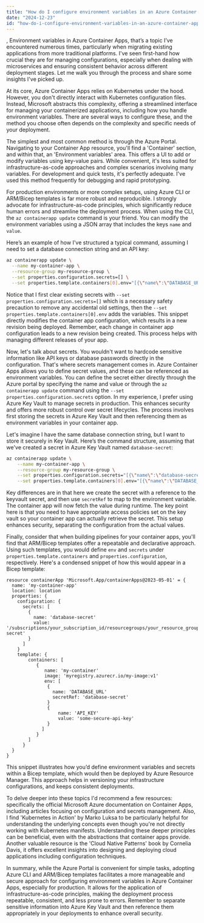```yaml
---
title: "How do I configure environment variables in an Azure Container App?"
date: "2024-12-23"
id: "how-do-i-configure-environment-variables-in-an-azure-container-app"
---
```


,  Environment variables in Azure Container Apps, that’s a topic I’ve encountered numerous times, particularly when migrating existing applications from more traditional platforms. I've seen first-hand how crucial they are for managing configurations, especially when dealing with microservices and ensuring consistent behavior across different deployment stages. Let me walk you through the process and share some insights I've picked up.

At its core, Azure Container Apps relies on Kubernetes under the hood. However, you don't directly interact with Kubernetes configuration files. Instead, Microsoft abstracts this complexity, offering a streamlined interface for managing your containerized applications, including how you handle environment variables. There are several ways to configure these, and the method you choose often depends on the complexity and specific needs of your deployment.

The simplest and most common method is through the Azure Portal. Navigating to your Container App resource, you'll find a 'Container' section, and within that, an 'Environment variables' area. This offers a UI to add or modify variables using key-value pairs. While convenient, it's less suited for infrastructure-as-code approaches and complex scenarios involving many variables. For development and quick tests, it's perfectly adequate. I've used this method frequently for debugging and rapid prototyping.

For production environments or more complex setups, using Azure CLI or ARM/Bicep templates is far more robust and reproducible. I strongly advocate for infrastructure-as-code principles, which significantly reduce human errors and streamline the deployment process. When using the CLI, the `az containerapp update` command is your friend. You can modify the environment variables using a JSON array that includes the keys `name` and `value`.

Here’s an example of how I've structured a typical command, assuming I need to set a database connection string and an API key:

```bash
az containerapp update \
  --name my-container-app \
  --resource-group my-resource-group \
  --set properties.configuration.secrets=[] \
  --set properties.template.containers[0].env="[{\"name\":\"DATABASE_URL\", \"value\":\"mydbserver.database.windows.net\"}, {\"name\":\"API_KEY\", \"value\":\"some-secure-api-key\"}]"
```

Notice that I first clear existing secrets with `--set properties.configuration.secrets=[]` which is a necessary safety precaution to remove any accidental old settings, then the `--set properties.template.containers[0].env` adds the variables. This snippet directly modifies the container app configuration, which results in a new revision being deployed. Remember, each change in container app configuration leads to a new revision being created. This process helps with managing different releases of your app.

Now, let's talk about secrets. You wouldn't want to hardcode sensitive information like API keys or database passwords directly in the configuration. That's where secrets management comes in. Azure Container Apps allows you to define secret values, and these can be referenced as environment variables. You can define the secret either directly through the Azure portal by specifying the name and value or through the `az containerapp update` command using the `--set properties.configuration.secrets` option. In my experience, I prefer using Azure Key Vault to manage secrets in production. This enhances security and offers more robust control over secret lifecycles. The process involves first storing the secrets in Azure Key Vault and then referencing them as environment variables in your container app.

Let's imagine I have the same database connection string, but I want to store it securely in Key Vault. Here’s the command structure, assuming that we've created a secret in Azure Key Vault named `database-secret`:

```bash
az containerapp update \
    --name my-container-app \
    --resource-group my-resource-group \
    --set properties.configuration.secrets="[{\"name\":\"database-secret\", \"value\":\"/subscriptions/your_subscription_id/resourcegroups/your_resource_group/providers/microsoft.keyvault/vaults/your_key_vault_name/secrets/database-secret\"}]" \
    --set properties.template.containers[0].env="[{\"name\":\"DATABASE_URL\", \"secretRef\":\"database-secret\"}, {\"name\":\"API_KEY\", \"value\":\"some-secure-api-key\"}]"
```

Key differences are in that here we create the secret with a reference to the keyvault secret, and then use `secretRef` to map to the environment variable. The container app will now fetch the value during runtime. The key point here is that you need to have appropriate access policies set on the key vault so your container app can actually retrieve the secret. This setup enhances security, separating the configuration from the actual values.

Finally, consider that when building pipelines for your container apps, you'll find that ARM/Bicep templates offer a repeatable and declarative approach. Using such templates, you would define `env` and `secrets` under `properties.template.containers` and `properties.configuration`, respectively. Here's a condensed snippet of how this would appear in a Bicep template:

```bicep
resource containerApp 'Microsoft.App/containerApps@2023-05-01' = {
  name: 'my-container-app'
  location: location
  properties: {
    configuration: {
      secrets: [
        {
          name: 'database-secret'
          value: '/subscriptions/your_subscription_id/resourcegroups/your_resource_group/providers/microsoft.keyvault/vaults/your_key_vault_name/secrets/database-secret'
        }
      ]
    }
    template: {
        containers: [
           {
              name: 'my-container'
              image: 'myregistry.azurecr.io/my-image:v1'
              env: [
               {
                 name: 'DATABASE_URL'
                 secretRef: 'database-secret'
               }
               {
                   name: 'API_KEY'
                   value: 'some-secure-api-key'
               }
             ]
           }
        ]
      }
  }
}
```

This snippet illustrates how you’d define environment variables and secrets within a Bicep template, which would then be deployed by Azure Resource Manager. This approach helps in versioning your infrastructure configurations, and keeps consistent deployments.

To delve deeper into these topics I'd recommend a few resources: specifically the official Microsoft Azure documentation on Container Apps, including articles focusing on configuration and secrets management. Also, I find 'Kubernetes in Action' by Marko Luksa to be particularly helpful for understanding the underlying concepts even though you're not directly working with Kubernetes manifests. Understanding these deeper principles can be beneficial, even with the abstractions that container apps provide. Another valuable resource is the 'Cloud Native Patterns' book by Cornelia Davis, it offers excellent insights into designing and deploying cloud applications including configuration techniques.

In summary, while the Azure Portal is convenient for simple tasks, adopting Azure CLI and ARM/Bicep templates facilitates a more manageable and secure approach for configuring environment variables in Azure Container Apps, especially for production. It allows for the application of infrastructure-as-code principles, making the deployment process repeatable, consistent, and less prone to errors. Remember to separate sensitive information into Azure Key Vault and then reference them appropriately in your deployments to enhance overall security.
